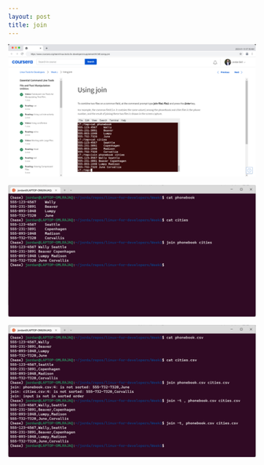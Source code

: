 ```yaml
---
layout: post
title: join
---
```


![The Linux Foundation](/assets/images/screenshots/Using_join_Coursera.png)

![tab separated](/assets/images/screenshots/Linux-Tools-for-Developers-using-join.png)

![comma separated](/assets/images/screenshots/Linux-Tools-for-Developers-using-join-csv.png)
